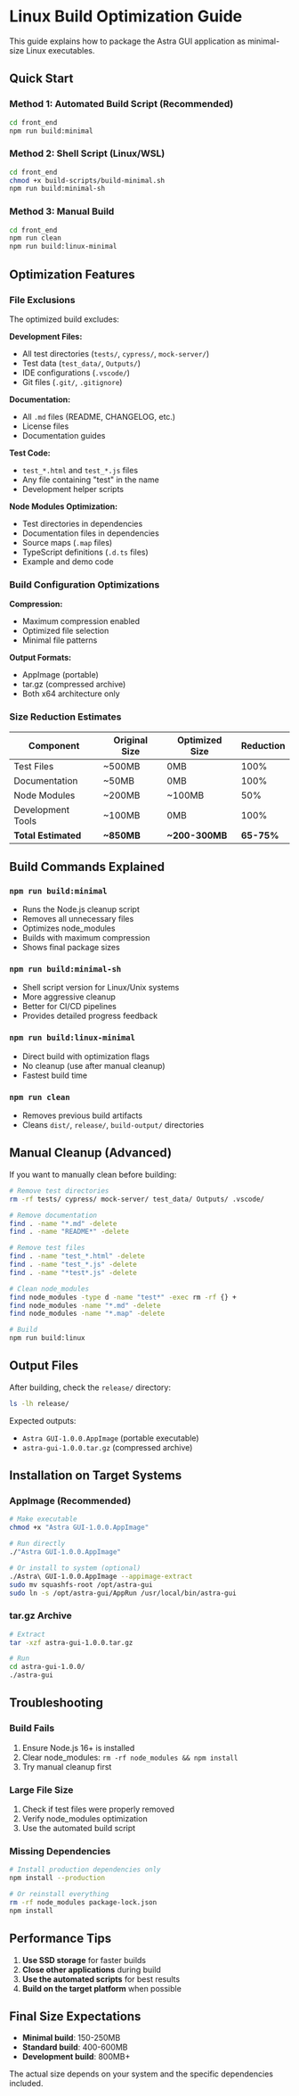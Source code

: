 # Linux Build Optimization Guide

This guide explains how to package the Astra GUI application as minimal-size Linux executables.

## Quick Start

### Method 1: Automated Build Script (Recommended)

```bash
cd front_end
npm run build:minimal
```

### Method 2: Shell Script (Linux/WSL)

```bash
cd front_end
chmod +x build-scripts/build-minimal.sh
npm run build:minimal-sh
```

### Method 3: Manual Build

```bash
cd front_end
npm run clean
npm run build:linux-minimal
```

## Optimization Features

### File Exclusions

The optimized build excludes:

**Development Files:**

- All test directories (`tests/`, `cypress/`, `mock-server/`)
- Test data (`test_data/`, `Outputs/`)
- IDE configurations (`.vscode/`)
- Git files (`.git/`, `.gitignore`)

**Documentation:**

- All `.md` files (README, CHANGELOG, etc.)
- License files
- Documentation guides

**Test Code:**

- `test_*.html` and `test_*.js` files
- Any file containing "test" in the name
- Development helper scripts

**Node Modules Optimization:**

- Test directories in dependencies
- Documentation files in dependencies
- Source maps (`.map` files)
- TypeScript definitions (`.d.ts` files)
- Example and demo code

### Build Configuration Optimizations

**Compression:**

- Maximum compression enabled
- Optimized file selection
- Minimal file patterns

**Output Formats:**

- AppImage (portable)
- tar.gz (compressed archive)
- Both x64 architecture only

### Size Reduction Estimates

| Component           | Original Size | Optimized Size | Reduction  |
| ------------------- | ------------- | -------------- | ---------- |
| Test Files          | ~500MB        | 0MB            | 100%       |
| Documentation       | ~50MB         | 0MB            | 100%       |
| Node Modules        | ~200MB        | ~100MB         | 50%        |
| Development Tools   | ~100MB        | 0MB            | 100%       |
| **Total Estimated** | **~850MB**    | **~200-300MB** | **65-75%** |

## Build Commands Explained

### `npm run build:minimal`

- Runs the Node.js cleanup script
- Removes all unnecessary files
- Optimizes node_modules
- Builds with maximum compression
- Shows final package sizes

### `npm run build:minimal-sh`

- Shell script version for Linux/Unix systems
- More aggressive cleanup
- Better for CI/CD pipelines
- Provides detailed progress feedback

### `npm run build:linux-minimal`

- Direct build with optimization flags
- No cleanup (use after manual cleanup)
- Fastest build time

### `npm run clean`

- Removes previous build artifacts
- Cleans `dist/`, `release/`, `build-output/` directories

## Manual Cleanup (Advanced)

If you want to manually clean before building:

```bash
# Remove test directories
rm -rf tests/ cypress/ mock-server/ test_data/ Outputs/ .vscode/

# Remove documentation
find . -name "*.md" -delete
find . -name "README*" -delete

# Remove test files
find . -name "test_*.html" -delete
find . -name "test_*.js" -delete
find . -name "*test*.js" -delete

# Clean node_modules
find node_modules -type d -name "test*" -exec rm -rf {} +
find node_modules -name "*.md" -delete
find node_modules -name "*.map" -delete

# Build
npm run build:linux
```

## Output Files

After building, check the `release/` directory:

```bash
ls -lh release/
```

Expected outputs:

- `Astra GUI-1.0.0.AppImage` (portable executable)
- `astra-gui-1.0.0.tar.gz` (compressed archive)

## Installation on Target Systems

### AppImage (Recommended)

```bash
# Make executable
chmod +x "Astra GUI-1.0.0.AppImage"

# Run directly
./"Astra GUI-1.0.0.AppImage"

# Or install to system (optional)
./Astra\ GUI-1.0.0.AppImage --appimage-extract
sudo mv squashfs-root /opt/astra-gui
sudo ln -s /opt/astra-gui/AppRun /usr/local/bin/astra-gui
```

### tar.gz Archive

```bash
# Extract
tar -xzf astra-gui-1.0.0.tar.gz

# Run
cd astra-gui-1.0.0/
./astra-gui
```

## Troubleshooting

### Build Fails

1. Ensure Node.js 16+ is installed
2. Clear node_modules: `rm -rf node_modules && npm install`
3. Try manual cleanup first

### Large File Size

1. Check if test files were properly removed
2. Verify node_modules optimization
3. Use the automated build script

### Missing Dependencies

```bash
# Install production dependencies only
npm install --production

# Or reinstall everything
rm -rf node_modules package-lock.json
npm install
```

## Performance Tips

1. **Use SSD storage** for faster builds
2. **Close other applications** during build
3. **Use the automated scripts** for best results
4. **Build on the target platform** when possible

## Final Size Expectations

- **Minimal build**: 150-250MB
- **Standard build**: 400-600MB
- **Development build**: 800MB+

The actual size depends on your system and the specific dependencies included.
